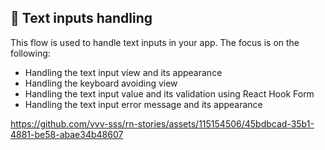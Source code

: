 ## 🚀 Text inputs handling

This flow is used to handle text inputs in your app.
The focus is on the following:
- Handling the text input view and its appearance
- Handling the keyboard avoiding view
- Handling the text input value and its validation using React Hook Form
- Handling the text input error message and its appearance

https://github.com/vvv-sss/rn-stories/assets/115154506/45bdbcad-35b1-4881-be58-abae34b48607
